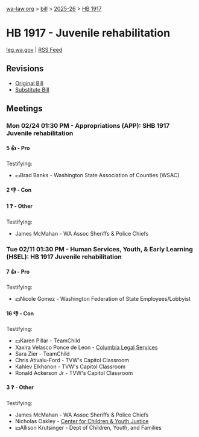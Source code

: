 [wa-law.org](/) > [bill](/bill/) > [2025-26](/bill/2025-26/) > [HB 1917](/bill/2025-26/hb/1917/)

# HB 1917 - Juvenile rehabilitation
[leg.wa.gov](https://app.leg.wa.gov/billsummary?BillNumber=1917&Year=2025&Initiative=false) | [RSS Feed](./rss.xml)

## Revisions
* [Original Bill](1/)
* [Substitute Bill](S/)

## Meetings
### Mon 02/24 01:30 PM - Appropriations (APP): SHB 1917 Juvenile rehabilitation
#### 5 👍 - Pro
Testifying:
* 💵Brad Banks - Washington State Association of Counties (WSAC)

#### 2 👎 - Con

#### 1 ❓ - Other
Testifying:
* James McMahan - WA Assoc Sheriffs & Police Chiefs

### Tue 02/11 01:30 PM - Human Services, Youth, & Early Learning (HSEL): HB 1917 Juvenile rehabilitation
#### 7 👍 - Pro
Testifying:
* 💵Nicole Gomez - Washington Federation of State Employees/Lobbyist

#### 16 👎 - Con
Testifying:
* 💵Karen Pillar - TeamChild
* Xaxira Velasco Ponce de Leon - [Columbia Legal Services](/org/columbia_legal_services/)
* Sara Zier - TeamChild
* Chris Ativalu-Ford - TVW's Capitol Classroom
* Kahlev Elkhanon - TVW's Capitol Classroom
* Ronald Ackerson Jr - TVW's Capitol Classroom

#### 3 ❓ - Other
Testifying:
* James McMahan - WA Assoc Sheriffs & Police Chiefs
* Nicholas Oakley - [Center for Children & Youth Justice](/org/center_for_children_&_youth_justice/)
* 💵Allison Krutsinger - Dept of Children, Youth, and Families
